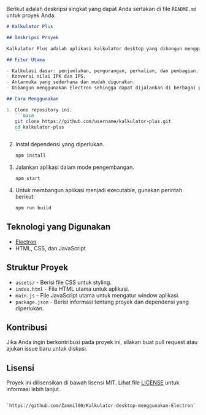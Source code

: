Berikut adalah deskripsi singkat yang dapat Anda sertakan di file `README.md` untuk proyek Anda:

````markdown
# Kalkulator Plus

## Deskripsi Proyek

Kalkulator Plus adalah aplikasi kalkulator desktop yang dibangun menggunakan Electron. Aplikasi ini memiliki berbagai fitur kalkulasi dasar seperti penjumlahan, pengurangan, perkalian, dan pembagian, serta fitur konversi nilai IPK dan IPS. Aplikasi ini dirancang agar user-friendly dengan antarmuka yang sederhana dan mudah digunakan.

## Fitur Utama

- Kalkulasi dasar: penjumlahan, pengurangan, perkalian, dan pembagian.
- Konversi nilai IPK dan IPS.
- Antarmuka yang sederhana dan mudah digunakan.
- Dibangun menggunakan Electron sehingga dapat dijalankan di berbagai platform.

## Cara Menggunakan

1. Clone repository ini.
   ```bash
   git clone https://github.com/username/kalkulator-plus.git
   cd kalkulator-plus
   ```
````

2. Instal dependensi yang diperlukan.
   ```bash
   npm install
   ```
3. Jalankan aplikasi dalam mode pengembangan.
   ```bash
   npm start
   ```
4. Untuk membangun aplikasi menjadi executable, gunakan perintah berikut:
   ```bash
   npm run build
   ```

## Teknologi yang Digunakan

- [Electron](https://www.electronjs.org/)
- HTML, CSS, dan JavaScript

## Struktur Proyek

- `assets/` - Berisi file CSS untuk styling.
- `index.html` - File HTML utama untuk aplikasi.
- `main.js` - File JavaScript utama untuk mengatur window aplikasi.
- `package.json` - Berisi informasi tentang proyek dan dependensi yang diperlukan.

## Kontribusi

Jika Anda ingin berkontribusi pada proyek ini, silakan buat pull request atau ajukan issue baru untuk diskusi.

## Lisensi

Proyek ini dilisensikan di bawah lisensi MIT. Lihat file [LICENSE](LICENSE) untuk informasi lebih lanjut.

```

`https://github.com/Zammil00/Kalkulator-desktop-menggunakan-Electron`
```
